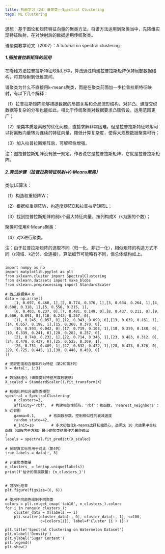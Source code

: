 ```yaml
---
title: 机器学习（24）谱聚类——Spectral Clustering
tags: ML Clustering
---
```


思想：基于图论和矩阵特征向量的聚类方法，将谱方法运用到聚类当中，先降维实现特征映射，在对映射后的数据运用传统聚类。

<!--more-->

谱聚类教学论文（2007）：A tutorial on spectral clustering

##### 1.图拉普拉斯矩阵的运用

在降维方法拉普拉斯特征映射LE中，算法通过构建拉普拉斯矩阵保持局部数据结构，将其映射到低维空间。

谱聚类为什么不直接用k-means聚类，而是在聚类前面加一步拉普拉斯特征映射，有以下几个解释：

（1）拉普拉斯矩阵能够捕捉数据的局部关系和全局流形结构，对非凸、螺旋交织数据等复杂的分布也能如此，相比于传统聚类对数据要求凸簇假设，运用范围更广；

（2）聚类本质是离散的优化问题，直接求解非常困难，但是拉普拉斯特征映射可以将离散向量转为连续的特征向量，降低计算复杂度，使得大规模数据聚类可行；

（3）加入拉普拉斯矩阵后，可解释性增强。

注：图拉普拉斯矩阵没有统一规定，作者说它是拉普拉斯矩阵，它就是拉普拉斯矩阵。

##### 2.算法步骤（拉普拉斯特征映射+K-Means聚类）

类似LE算法：

（1）构造权重矩阵W；

（2）根据权重矩阵W，构造度矩阵D和拉普拉斯矩阵L；

（3）找到拉普拉斯矩阵的前k个最大特征向量，按列构成X（k为簇的个数）；

聚类可使用K-Means聚类：

（4）对X进行聚类。

注：由于拉普拉斯矩阵的选取不同（归一化、非归一化），相似矩阵的构造方式不同（$\epsilon$领域、k近邻、全连接），算法细节可能略有不同，但总体结构如上。

~~~
~~~



~~~
import numpy as np
import matplotlib.pyplot as plt
from sklearn.cluster import SpectralClustering
from sklearn.datasets import make_blobs
from sklearn.preprocessing import StandardScaler

# 西瓜数据集4.0
data = np.array([
    [1, 0.697, 0.460, 1],[2, 0.774, 0.376, 1],[3, 0.634, 0.264, 1],[4, 0.608, 0.318, 1],[5, 0.556, 0.215, 1],
    [6, 0.403, 0.237, 0],[7, 0.481, 0.149, 0],[8, 0.437, 0.211, 0],[9, 0.666, 0.091, 0],[10, 0.243, 0.267, 0],
    [11, 0.245, 0.057, 0],[12, 0.343, 0.099, 0],[13, 0.639, 0.161, 1],[14, 0.657, 0.198, 1],[15, 0.360, 0.370, 0],
    [16, 0.593, 0.042, 0],[17, 0.719, 0.103, 1],[18, 0.359, 0.188, 0],[19, 0.339, 0.241, 0],[20, 0.282, 0.257, 0],
    [21, 0.748, 0.232, 1],[22, 0.714, 0.346, 1],[23, 0.483, 0.312, 0],[24, 0.478, 0.437, 0],[25, 0.525, 0.369, 1],
    [26, 0.751, 0.489, 1],[27, 0.532, 0.472, 1],[28, 0.473, 0.376, 0],[29, 0.725, 0.445, 1],[30, 0.446, 0.459, 0]
])

# 提取密度和含糖率作为特征（第2和第3列）
X = data[:, 1:3]

# 数据标准化（谱聚类对特征尺度较敏感）
X_scaled = StandardScaler().fit_transform(X)

# 初始化并拟合谱聚类模型
spectral = SpectralClustering(
    n_clusters=2,
    affinity='rbf',  # 构建相似性矩阵，'rbf'：核函数，'nearest_neighbors'：k 近邻图
    gamma=0.1,      # 核函数参数，控制相似性的衰减速度
    random_state=42,
    n_init=10        # 多次初始化k-means选择初始质心，选择这 10 次结果中目标函数（如簇内平方和）最小的聚类结果作为最终输出
)
labels = spectral.fit_predict(X_scaled)

# 获取真实标签用于对比（第4列）
true_labels = data[:, 3]

# 计算聚类数量
n_clusters_ = len(np.unique(labels))
print(f'估计的聚类数量: {n_clusters_}')


# 可视化结果
plt.figure(figsize=(8, 6))

# 使用不同颜色绘制不同聚类
colors = plt.cm.get_cmap('tab10', n_clusters_).colors
for i in range(n_clusters_):
    cluster_data = X[labels == i]
    plt.scatter(cluster_data[:, 0], cluster_data[:, 1], s=100, 
                c=[colors[i]], label=f'Cluster {i + 1}')

plt.title('Spectral Clustering on Watermelon Dataset')
plt.xlabel('Density')
plt.ylabel('Sugar Content')
plt.legend()
plt.show()

~~~

